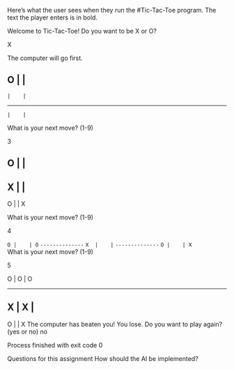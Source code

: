 Here’s what the user sees when they run the #Tic-Tac-Toe program. The text the player enters is in bold.

Welcome to Tic-Tac-Toe!
Do you want to be X or O?


X


The computer will go first.

O |    |
--------------
    |    |
--------------
    |    |
What is your next move? (1-9)


3



O |    |
--------------
X |     |
--------------
O |    | X

What is your next move? (1-9)


4


`O |    | O`
`--------------`
`X  |    |`
`--------------`
`O |    | X    `  
What is your next move? (1-9)


5


O | O | O

--------------
X  | X  |
--------------
O |     | X
The computer has beaten you! You lose.
Do you want to play again? (yes or no)
no



Process finished with exit code 0

Questions for this assignment
How should the AI be implemented?
